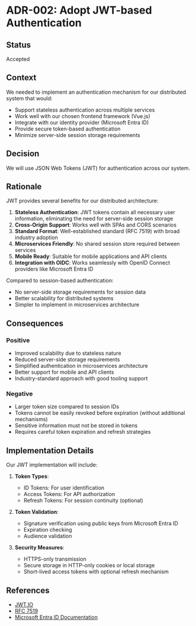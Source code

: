 # ADR-002: Adopt JWT-based Authentication

## Status

Accepted

## Context

We needed to implement an authentication mechanism for our distributed system that would:

- Support stateless authentication across multiple services
- Work well with our chosen frontend framework (Vue.js)
- Integrate with our identity provider (Microsoft Entra ID)
- Provide secure token-based authentication
- Minimize server-side session storage requirements

## Decision

We will use JSON Web Tokens (JWT) for authentication across our system.

## Rationale

JWT provides several benefits for our distributed architecture:

1. **Stateless Authentication**: JWT tokens contain all necessary user information, eliminating the need for server-side session storage
2. **Cross-Origin Support**: Works well with SPAs and CORS scenarios
3. **Standard Format**: Well-established standard (RFC 7519) with broad industry adoption
4. **Microservices Friendly**: No shared session store required between services
5. **Mobile Ready**: Suitable for mobile applications and API clients
6. **Integration with OIDC**: Works seamlessly with OpenID Connect providers like Microsoft Entra ID

Compared to session-based authentication:

- No server-side storage requirements for session data
- Better scalability for distributed systems
- Simpler to implement in microservices architecture

## Consequences

### Positive

- Improved scalability due to stateless nature
- Reduced server-side storage requirements
- Simplified authentication in microservices architecture
- Better support for mobile and API clients
- Industry-standard approach with good tooling support

### Negative

- Larger token size compared to session IDs
- Tokens cannot be easily revoked before expiration (without additional mechanisms)
- Sensitive information must not be stored in tokens
- Requires careful token expiration and refresh strategies

## Implementation Details

Our JWT implementation will include:

1. **Token Types**:

   - ID Tokens: For user identification
   - Access Tokens: For API authorization
   - Refresh Tokens: For session continuity (optional)

2. **Token Validation**:

   - Signature verification using public keys from Microsoft Entra ID
   - Expiration checking
   - Audience validation

3. **Security Measures**:
   - HTTPS-only transmission
   - Secure storage in HTTP-only cookies or local storage
   - Short-lived access tokens with optional refresh mechanism

## References

- [JWT.IO](https://jwt.io/)
- [RFC 7519](https://tools.ietf.org/html/rfc7519)
- [Microsoft Entra ID Documentation](https://learn.microsoft.com/en-us/azure/active-directory/)
